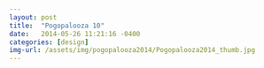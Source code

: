 ```yaml
---
layout: post
title:  "Pogopalooza 10"
date:   2014-05-26 11:21:16 -0400
categories: [design]
img-url: /assets/img/pogopalooza2014/Pogopalooza2014_thumb.jpg
---
```

